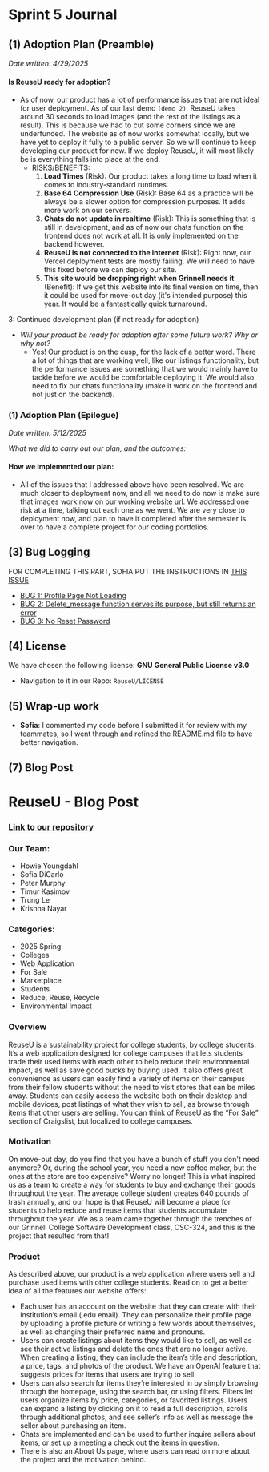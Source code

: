 # Sprint 5 Journal 

## (1) Adoption Plan (Preamble)
*Date written: 4/29/2025*

#### Is ReuseU ready for adoption?

- As of now, our product has a lot of performance issues that are not ideal for user deployment. As of our last demo `(demo 2)`, ReuseU takes around 30 seconds to load images (and the rest of the listings as a result). This is because we had to cut some corners since we are underfunded. The website as of now works somewhat locally, but we have yet to deploy it fully to a public server. So we will continue to keep developing our product for now. If we deploy ReuseU, it will most likely be is everything falls into place at the end. 
  - RISKS/BENEFITS:
    1. **Load Times** (Risk): Our product takes a long time to load when it comes to industry-standard runtimes. 
    2. **Base 64 Compression Use** (Risk): Base 64 as a practice will be always be a slower option for compression purposes. It adds more work on our servers.
    3. **Chats do not update in realtime** (Risk): This is something that is still in development, and as of now our chats function on the frontend does not work at all. It is only implemented on the backend however. 
    4. **ReuseU is not connected to the internet** (Risk): Right now, our Vercel deployment tests are mostly failing. We will need to have this fixed before we can deploy our site. 
    5. **This site would be dropping right when Grinnell needs it** (Benefit): If we get this website into its final version on time, then it could be used for move-out day (it's intended purpose) this year. It would be a fantastically quick turnaround. 

3: Continued development plan (if not ready for adoption)

  - *Will your product be ready for adoption after some future work? Why or why not?* 
    - Yes! Our product is on the cusp, for the lack of a better word. There a lot of things that are working well, like our listings functionality, but the performance issues are something that we would mainly have to tackle before we would be comfortable deploying it. We would also need to fix our chats functionality (make it work on the frontend and not just on the backend). 

### (1) Adoption Plan (Epilogue)

*Date written: 5/12/2025*

*What we did to carry out our plan, and the outcomes:* 

#### How we implemented our plan:
- All of the issues that I addressed above have been resolved. We are much closer to deployment now, and all we need to do now is make sure that images work now on our [working website url](https://reuse-u-ruddy.vercel.app/). We addressed one risk at a time, talking out each one as we went. We are very close to deployment now, and plan to have it completed after the semester is over to have a complete project for our coding portfolios.

## (3) Bug Logging
FOR COMPLETING THIS PART, SOFIA PUT THE INSTRUCTIONS IN [THIS ISSUE](https://github.com/dicarlosofia/ReuseU/issues/155)

<!--- (ADD LINKS BELOW) -->

* [BUG 1: Profile Page Not Loading](https://github.com/dicarlosofia/ReuseU/issues/163)
* [BUG 2: Delete_message function serves its purpose, but still returns an error](https://github.com/dicarlosofia/ReuseU/issues/166)
* [BUG 3: No Reset Password](https://github.com/dicarlosofia/ReuseU/issues/162) 



## (4) License
We have chosen the following license: **GNU General Public License v3.0**
* Navigation to it in our Repo: `ReuseU/LICENSE`

## (5) Wrap-up work
<!---
Make your repository presentable to future audiences.

Potential future audiences may include:

 - future 324 students looking for inspiration for their project proposals
 - prospective employers looking at your github
 - prospective users looking to get started with your product

Consider the following tasks to make it presentable

 - code cleanup
 - final documentation

Add a section to your Sprint Journal describing what you did.

--->
* **Sofia**: I commented my code before I submitted it for review with my teammates, so I went through and refined the README.md file to have better navigation.

## (7) Blog Post
<!--- PASTE THE BLOG POST BELOW: --->
# ReuseU - Blog Post



### [Link to our repository](https://github.com/dicarlosofia/ReuseU)

### Our Team:
* Howie Youngdahl
* Sofia DiCarlo
* Peter Murphy
* Timur Kasimov
* Trung Le
* Krishna Nayar


### Categories:
- 2025 Spring
- Colleges
- Web Application
- For Sale
- Marketplace
- Students
- Reduce, Reuse, Recycle
- Environmental Impact



### Overview

ReuseU is a sustainability project for college students, by college students. It’s a web application designed for college campuses that lets students trade their used items with each other to help reduce their environmental impact, as well as save good bucks by buying used. It also offers great convenience as users  can easily find a variety of items on their campus from their fellow students without the need to visit stores that can be miles away. Students can easily access the website both on their desktop and mobile devices, post listings of what they wish to sell, as browse through items that other users are selling. You can think of ReuseU as the “For Sale” section of Craigslist, but localized to college campuses.


### Motivation

On move-out day, do you find that you have a bunch of stuff you don't need anymore? Or, during the school year, you need a new coffee maker, but the ones at the store are too expensive? Worry no longer! This is what inspired us as a team to create a way for students to buy and exchange their goods throughout the year. The average college student creates 640 pounds of trash annually, and our hope is that ReuseU will become a place for students to help reduce and reuse items that students accumulate throughout the year. We as a team came together through the trenches of our Grinnell College Software Development class, CSC-324, and this is the project that resulted from that!


### Product


As described above, our product is a web application where users sell and purchase used items with other college students. Read on to get a better idea of all the features our website offers:
* Each user has an account on the website that they can create with their institution’s email (.edu email). They can personalize their profile page by uploading a profile picture or writing a few words about themselves, as well as changing their preferred name and pronouns. 
* Users can create listings about items they would like to sell, as well as see their active listings and delete the ones that are no longer active. When creating a listing, they can include the item’s title and description, a price, tags, and photos of the product. We have an OpenAI feature that suggests prices for items that users are trying to sell.
* Users can also search for items they’re interested in by simply browsing through the homepage, using the search bar, or using filters. Filters let users organize items by price, categories, or favorited listings. Users can expand a listing by clicking on it to read a full description, scrolls through additional photos, and see seller’s info as well as message the seller about purchasing an item.
* Chats are implemented and can be used to further inquire sellers about items, or set up a meeting a check out the items in question. 
* There is also an About Us page, where users can read on more about the project and the motivation behind.
